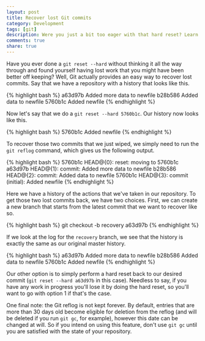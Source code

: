 ```yaml
---
layout: post
title: Recover lost Git commits 
category: Development
tags: [git]
description: Were you just a bit too eager with that hard reset? Learn how to recover seemingly lost Git commits.
comments: true
share: true
---
```


Have you ever done a `git reset --hard` without thinking it all the way through and found yourself having lost work that you might have been better off keeping? Well, Git actually provides an easy way to recover lost commits. Say that we have a repository with a history that looks like this.

{% highlight bash %}
a63d97b Added more data to newfile
b28b586 Added data to newfile
5760b1c Added newfile
{% endhighlight %}

Now let's say that we do a `git reset --hard 5760b1c`. Our history now looks like this.

{% highlight bash %}
5760b1c Added newfile
{% endhighlight %}

To recover those two commits that we just wiped, we simply need to run the `git reflog` command, which gives us the following output.

{% highlight bash %}
5760b1c HEAD@{0}: reset: moving to 5760b1c
a63d97b HEAD@{1}: commit: Added more data to newfile
b28b586 HEAD@{2}: commit: Added data to newfile
5760b1c HEAD@{3}: commit (initial): Added newfile
{% endhighlight %}

Here we have a history of the actions that we've taken in our repository. To get those two lost commits back, we have two choices. First, we can create a new branch that starts from the latest commit that we want to recover like so.

{% highlight bash %}
git checkout -b recovery a63d97b
{% endhighlight %}

If we look at the log for the `recovery` branch, we see that the history is exactly the same as our original master history.

{% highlight bash %}
a63d97b Added more data to newfile
b28b586 Added data to newfile
5760b1c Added newfile
{% endhighlight %}

Our other option is to simply perform a hard reset back to our desired commit (`git reset --hard a63d97b` in this case). Needless to say, if you have any work in progress you'll lose it by doing the hard reset, so you'll want to go with option 1 if that's the case.

One final note: the Git reflog is not kept forever. By default, entries that are more than 30 days old become eligible for deletion from the reflog (and will be deleted if you run `git gc`, for example), however this date can be changed at will. So if you intend on using this feature, don't use `git gc` until you are satisfied with the state of your repository. 
